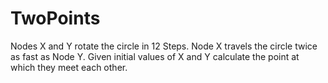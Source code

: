 # TwoPoints
Nodes X and Y rotate the circle in 12 Steps. Node X travels the circle twice as fast as Node Y. Given initial values of X and Y calculate the point at which they meet each other.
